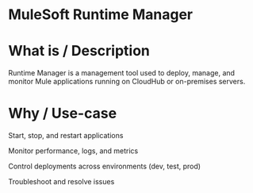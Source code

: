 # MuleSoft Runtime Manager
# What is / Description
Runtime Manager is a management tool used to deploy, manage, and monitor Mule applications running on CloudHub or on-premises servers.

# Why / Use-case
Start, stop, and restart applications

Monitor performance, logs, and metrics

Control deployments across environments (dev, test, prod)

Troubleshoot and resolve issues
